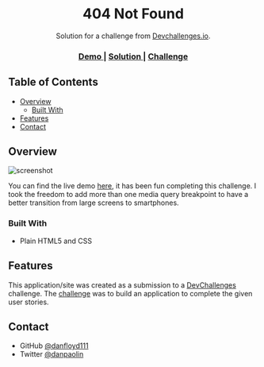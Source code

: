 <!-- Please update value in the {}  -->

<h1 align="center">404 Not Found</h1>

<div align="center">
   Solution for a challenge from  <a href="http://devchallenges.io" target="_blank">Devchallenges.io</a>.
</div>

<div align="center">
  <h3>
    <a href="https://danfloyd111.github.io/dev-challenges-not-found/index.html">
      Demo
    </a>
    <span> | </span>
    <a href="https://github.com/danfloyd111/dev-challenges-not-found">
      Solution
    </a>
    <span> | </span>
    <a href="https://devchallenges.io/challenges/wBunSb7FPrIepJZAg0sY">
      Challenge
    </a>
  </h3>
</div>

<!-- TABLE OF CONTENTS -->

## Table of Contents

- [Overview](#overview)
  - [Built With](#built-with)
- [Features](#features)
- [Contact](#contact)

<!-- OVERVIEW -->

## Overview

![screenshot](https://github.com/danfloyd111/dev-challenges-not-found/blob/master/screenshot.png?raw=true)

You can find the live demo [here](https://danfloyd111.github.io/dev-challenges-not-found/index.html), it has been fun completing this challenge. I took the freedom to add more than one media query breakpoint to have a better transition from large screens to smartphones.

### Built With

- Plain HTML5 and CSS

## Features

This application/site was created as a submission to a [DevChallenges](https://devchallenges.io/challenges) challenge. The [challenge](https://devchallenges.io/challenges/wBunSb7FPrIepJZAg0sY) was to build an application to complete the given user stories.

## Contact

- GitHub [@danfloyd111](https://{github.com/danfloyd111})
- Twitter [@danpaolin](https://{twitter.com/danpaolin})
